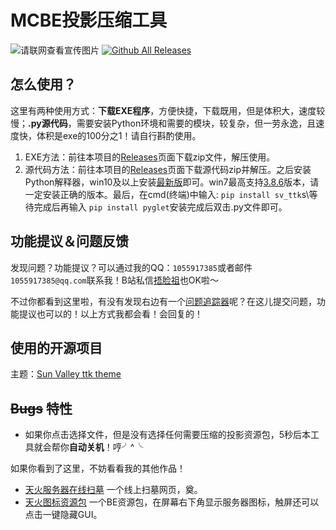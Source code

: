 # MCBE投影压缩工具
  
 ![请联网查看宣传图片](https://horrion.top/saomu/1.png)
[![Github All Releases](https://img.shields.io/github/downloads/Wulian233/MCBE-Litematica-compress/total.svg)]()
 ## 怎么使用？
 
 这里有两种使用方式：**下载EXE程序**，方便快捷，下载既用，但是体积大，速度较慢；**.py源代码**，需要安装Python环境和需要的模块，较复杂，但一劳永逸，且速度快，体积是exe的100分之1！请自行斟酌使用。

 1. EXE方法：前往本项目的[Releases](https://github.com/Wulian233/MCBE-Litematica-compress/releases/)页面下载zip文件，解压使用。
 2. 源代码方法：前往本项目的[Releases](https://github.com/Wulian233/MCBE-Litematica-compress/releases/)页面下载源代码zip并解压。之后安装Python解释器，win10及以上安装[最新版](https://www.python.org/downloads/release/python-3105/)即可。win7最高支持[3.8.6](https://www.python.org/downloads/release/python-386/)版本，请一定安装正确的版本。最后，在cmd(终端)中输入:
  `pip install sv_ttk`s\等待完成后再输入 `pip install pyglet`安装完成后双击.py文件即可。
 
 ## 功能提议＆问题反馈
 发现问题？功能提议？可以通过我的QQ：`1055917385`或者邮件`1055917385@qq.com`联系我！B站私信[捂脸祖](https://m.bilibili.com/space/449728222/)也OK啦～
 
 不过你都看到这里啦，有没有发现右边有一个[问题追踪器](https://github.com/Wulian233/MCBE-Litematica-compress/issues)呢？在这儿提交问题，功能提议也可以的！以上方式我都会看！会回复的！
  
 ## 使用的开源项目
 主题：[Sun Valley ttk theme](https://github.com/rdbende/Sun-Valley-ttk-theme)
 ## ~~Bugs~~ 特性
 - 如果你点击选择文件，但是没有选择任何需要压缩的投影资源包，5秒后本工具就会帮你**自动关机**！哼╯^╰
 
 如果你看到了这里，不妨看看我的其他作品！
 - [天火服务器在线扫墓](https://horrion.top/saomu) 一个线上扫墓网页，奠。
 - [天火图标资源包](https://horrion.top/pack.html) 一个BE资源包，在屏幕右下角显示服务器图标，触屏还可以点击一键隐藏GUI。
